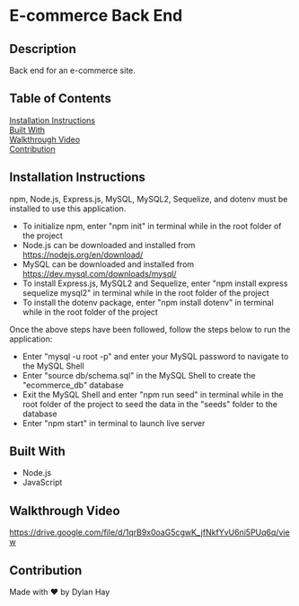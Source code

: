 # E-commerce Back End

## Description
Back end for an e-commerce site.

## Table of Contents
[Installation Instructions](#installation-instructions)   
[Built With](#built-with)  
[Walkthrough Video](#walkthrough-video)  
[Contribution](#contribution) 

## Installation Instructions
npm, Node.js, Express.js, MySQL, MySQL2, Sequelize, and dotenv must be installed to use this application.

* To initialize npm, enter "npm init" in terminal while in the root folder of the project
* Node.js can be downloaded and installed from https://nodejs.org/en/download/  
* MySQL can be downloaded and installed from https://dev.mysql.com/downloads/mysql/
* To install Express.js, MySQL2 and Sequelize, enter "npm install express sequelize mysql2" in terminal while in the root folder of the project
* To install the dotenv package, enter "npm install dotenv" in terminal while in the root folder of the project 

Once the above steps have been followed, follow the steps below to run the application: 
* Enter "mysql -u root -p" and enter your MySQL password to navigate to the MySQL Shell
* Enter "source db/schema.sql" in the MySQL Shell to create the "ecommerce_db" database
* Exit the MySQL Shell and enter "npm run seed" in terminal while in the root folder of the project to seed the data in the "seeds" folder to the database
* Enter "npm start" in terminal to launch live server

## Built With
* Node.js
* JavaScript

## Walkthrough Video
https://drive.google.com/file/d/1qrB9x0oaG5cgwK_jfNkfYvU6ni5PUq6q/view
## Contribution
Made with ❤️ by Dylan Hay